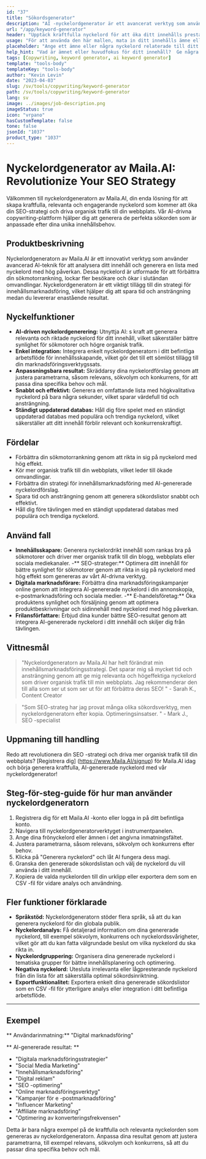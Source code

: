 ```yaml
---
id: "37"
title: "Sökordsgenerator"
description: "AI -nyckelordgenerator är ett avancerat verktyg som använder artificiell intelligens för att generera relevanta och kraftfulla nyckelord för ditt innehåll.  Det hjälper dig att upptäcka unika och högpresterande nyckelord för att optimera dina blogginlägg, artiklar och annat onlineinnehåll för bättre synlighet och engagemang."
url: "/app/keyword-generator"
header: "Upptäck kraftfulla nyckelord för att öka ditt innehålls prestanda."
usage: "För att använda den här mallen, mata in ditt innehålls ämne eller några relaterade nyckelord.  AI-nyckelordgeneratorn genererar sedan en lista över relevanta och högpresterande nyckelord för att optimera ditt innehåll för bättre synlighet och engagemang."
placeholder: "Ange ett ämne eller några nyckelord relaterade till ditt innehåll, t.ex. digital marknadsföring, resebloggning eller fitness tips."
help_hint: "Vad är ämnet eller huvudfokus för ditt innehåll?  Ge några relaterade nyckelord, så genererar vi en lista över kraftfulla nyckelord för att förbättra ditt innehålls prestanda."
tags: [Copywriting, keyword generator, ai keyword generator]
template: "tools-body"
templateKey: "tools-body"
author: "Kevin Levin"
date: "2023-04-03"
slug: /sv/tools/copywriting/keyword-generator
path: /sv/tools/copywriting/keyword-generator
lang: sv
image: ../images/job-description.png
imageStatus: true
icon: "vrpano"
hasCustomTemplate: false
tone: false
jsonId: "1037"
product_type: "1037"
---
```


# Nyckelordgenerator av Maila.AI: Revolutionize Your SEO Strategy

Välkommen till nyckelordgeneratorn av Maila.AI, din enda lösning för att skapa kraftfulla, relevanta och engagerande nyckelord som kommer att öka din SEO-strategi och driva organisk trafik till din webbplats. Vår AI-drivna copywriting-plattform hjälper dig att generera de perfekta sökorden som är anpassade efter dina unika innehållsbehov.

## Produktbeskrivning

Nyckelordgeneratorn av Maila.AI är ett innovativt verktyg som använder avancerad AI-teknik för att analysera ditt innehåll och generera en lista med nyckelord med hög påverkan. Dessa nyckelord är utformade för att förbättra din sökmotorrankning, lockar fler besökare och ökar i slutändan omvandlingar. Nyckelordgeneratorn är ett viktigt tillägg till din strategi för innehållsmarknadsföring, vilket hjälper dig att spara tid och ansträngning medan du levererar enastående resultat.

## Nyckelfunktioner

- **AI-driven nyckelordgenerering:** Utnyttja AI: s kraft att generera relevanta och riktade nyckelord för ditt innehåll, vilket säkerställer bättre synlighet för sökmotorer och högre organisk trafik.
- **Enkel integration:** Integrera enkelt nyckelordgeneratorn i ditt befintliga arbetsflöde för innehållsskapande, vilket gör det till ett sömlöst tillägg till din marknadsföringsverktygssats.
- **Anpassningsbara resultat:** Skräddarsy dina nyckelordförslag genom att justera parametrarna, såsom relevans, sökvolym och konkurrens, för att passa dina specifika behov och mål.
- **Snabbt och effektivt:** Generera en omfattande lista med högkvalitativa nyckelord på bara några sekunder, vilket sparar värdefull tid och ansträngning.
- **Ständigt uppdaterad databas:** Håll dig före spelet med en ständigt uppdaterad databas med populära och trendiga nyckelord, vilket säkerställer att ditt innehåll förblir relevant och konkurrenskraftigt.

## Fördelar

- Förbättra din sökmotorrankning genom att rikta in sig på nyckelord med hög effekt.
- Kör mer organisk trafik till din webbplats, vilket leder till ökade omvandlingar.
- Förbättra din strategi för innehållsmarknadsföring med AI-genererade nyckelordförslag.
- Spara tid och ansträngning genom att generera sökordslistor snabbt och effektivt.
- Håll dig före tävlingen med en ständigt uppdaterad databas med populära och trendiga nyckelord.

## Använd fall

- **Innehållsskapare:** Generera nyckelordrikt innehåll som rankas bra på sökmotorer och driver mer organisk trafik till din blogg, webbplats eller sociala mediekanaler. -** SEO-strateger:** Optimera ditt innehåll för bättre synlighet för sökmotorer genom att rikta in sig på nyckelord med hög effekt som genereras av vårt AI-drivna verktyg.
- **Digitala marknadsförare:** Förbättra dina marknadsföringskampanjer online genom att integrera AI-genererade nyckelord i din annonskopia, e-postmarknadsföring och sociala medier. -** E-handelsföretag:** Öka produktens synlighet och försäljning genom att optimera produktbeskrivningar och sidinnehåll med nyckelord med hög påverkan.
- **Frilansförfattare:** Erbjud dina kunder bättre SEO-resultat genom att integrera AI-genererade nyckelord i ditt innehåll och skiljer dig från tävlingen.

## Vittnesmål

> "Nyckelordgeneratorn av Maila.AI har helt förändrat min innehållsmarknadsföringsstrategi. Det sparar mig så mycket tid och ansträngning genom att ge mig relevanta och högeffektiga nyckelord som driver organisk trafik till min webbplats. Jag rekommenderar den till alla som ser ut som ser ut för att förbättra deras SEO! " - Sarah K., Content Creator

> "Som SEO-strateg har jag provat många olika sökordsverktyg, men nyckelordgeneratorn efter kopia. Optimeringsinsatser. " - Mark J., SEO -specialist

## Uppmaning till handling

Redo att revolutionera din SEO -strategi och driva mer organisk trafik till din webbplats? [Registrera dig] (https://www.Maila.AI/signup) för Maila.AI idag och börja generera kraftfulla, AI-genererade nyckelord med vår nyckelordgenerator!

## Steg-för-steg-guide för hur man använder nyckelordgeneratorn

1. Registrera dig för ett Maila.AI -konto eller logga in på ditt befintliga konto.
2. Navigera till nyckelordgeneratorverktyget i instrumentpanelen.
3. Ange dina frönyckelord eller ämnen i det angivna inmatningsfältet.
4. Justera parametrarna, såsom relevans, sökvolym och konkurrens efter behov.
5. Klicka på "Generera nyckelord" och låt AI fungera dess magi.
6. Granska den genererade sökordslistan och välj de nyckelord du vill använda i ditt innehåll.
7. Kopiera de valda nyckelorden till din urklipp eller exportera dem som en CSV -fil för vidare analys och användning.

## Fler funktioner förklarade

- **Språkstöd:** Nyckelordgeneratorn stöder flera språk, så att du kan generera nyckelord för din globala publik.
- **Nyckelordanalys:** Få detaljerad information om dina genererade nyckelord, till exempel sökvolym, konkurrens och nyckelordssvårigheter, vilket gör att du kan fatta välgrundade beslut om vilka nyckelord du ska rikta in.
- **Nyckelordgruppering:** Organisera dina genererade nyckelord i tematiska grupper för bättre innehållsplanering och optimering.
- **Negativa nyckelord:** Utesluta irrelevanta eller lågpresterande nyckelord från din lista för att säkerställa optimal sökordsinriktning.
- **Exportfunktionalitet:** Exportera enkelt dina genererade sökordslistor som en CSV -fil för ytterligare analys eller integration i ditt befintliga arbetsflöde.

---

## Exempel

** Användarinmatning:** "Digital marknadsföring"

** AI-genererade resultat: **

- "Digitala marknadsföringsstrategier"
- "Social Media Marketing"
- "Innehållsmarknadsföring"
- "Digital reklam"
- "SEO -optimering"
- "Online marknadsföringsverktyg"
- "Kampanjer för e -postmarknadsföring"
- "Influencer Marketing"
- "Affiliate marknadsföring"
- "Optimering av konverteringsfrekvensen"

Detta är bara några exempel på de kraftfulla och relevanta nyckelorden som genereras av nyckelordgeneratorn. Anpassa dina resultat genom att justera parametrarna, till exempel relevans, sökvolym och konkurrens, så att du passar dina specifika behov och mål.
